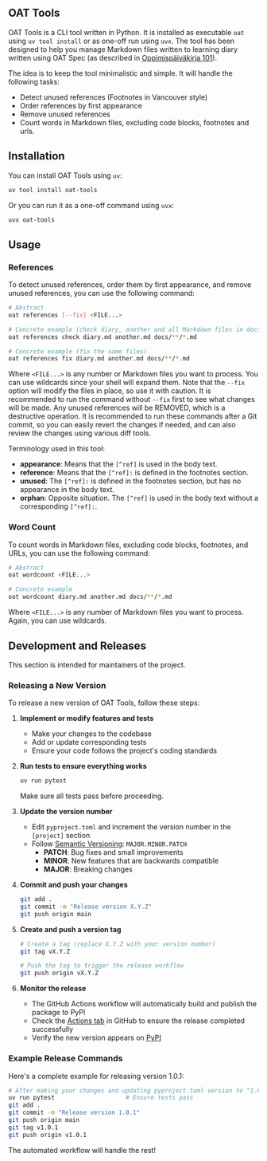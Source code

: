 ## OAT Tools

OAT Tools is a CLI tool written in Python. It is installed as executable `oat` using `uv tool install` or as one-off run using `uvx`. The tool has been designed to help you manage Markdown files written to learning diary written using OAT Spec (as described in [Oppimispäiväkirja 101](https://sourander.github.io/oat)).

The idea is to keep the tool minimalistic and simple. It will handle the following tasks:

* Detect unused references (Footnotes in Vancouver style)
* Order references by first appearance
* Remove unused references
* Count words in Markdown files, excluding code blocks, footnotes and urls.

## Installation

You can install OAT Tools using `uv`:

```bash
uv tool install oat-tools
```
Or you can run it as a one-off command using `uvx`:

```bash
uvx oat-tools
```

## Usage

### References

To detect unused references, order them by first appearance, and remove unused references, you can use the following command:

```bash
# Abstract
oat references [--fix] <FILE...>

# Concrete example (check diary, another and all Markdown files in docs directory)
oat references check diary.md another.md docs/**/*.md

# Concrete example (fix the same files)
oat references fix diary.md another.md docs/**/*.md
```

Where `<FILE...>` is any number or Markdown files you want to process. You can use wildcards since your shell will expand them. Note that the `--fix` option will modify the files in place, so use it with caution. It is recommended to run the command without `--fix` first to see what changes will be made. Any unused references will be REMOVED, which is a destructive operation. It is recommended to run these commands after a Git commit, so you can easily revert the changes if needed, and can also review the changes using various diff tools.

Terminology used in this tool:

* **appearance**: Means that the `[^ref]` is used in the body text.
* **reference**: Means that the `[^ref]:` is defined in the footnotes section.
* **unused**: The `[^ref]:` is defined in the footnotes section, but has no appearance in the body text.
* **orphan**: Opposite situation. The `[^ref]` is used in the body text without a corresponding `[^ref]:`.

### Word Count

To count words in Markdown files, excluding code blocks, footnotes, and URLs, you can use the following command:

```bash
# Abstract
oat wordcount <FILE...>

# Concrete example
oat wordcount diary.md another.md docs/**/*.md
```

Where `<FILE...>` is any number of Markdown files you want to process. Again, you can use wildcards.

## Development and Releases

This section is intended for maintainers of the project.

### Releasing a New Version

To release a new version of OAT Tools, follow these steps:

1. **Implement or modify features and tests**
   - Make your changes to the codebase
   - Add or update corresponding tests
   - Ensure your code follows the project's coding standards

2. **Run tests to ensure everything works**
   ```bash
   uv run pytest
   ```
   Make sure all tests pass before proceeding.

3. **Update the version number**
   - Edit `pyproject.toml` and increment the version number in the `[project]` section
   - Follow [Semantic Versioning](https://semver.org/): `MAJOR.MINOR.PATCH`
     - **PATCH**: Bug fixes and small improvements
     - **MINOR**: New features that are backwards compatible
     - **MAJOR**: Breaking changes

4. **Commit and push your changes**
   ```bash
   git add .
   git commit -m "Release version X.Y.Z"
   git push origin main
   ```

5. **Create and push a version tag**
   ```bash
   # Create a tag (replace X.Y.Z with your version number)
   git tag vX.Y.Z
   
   # Push the tag to trigger the release workflow
   git push origin vX.Y.Z
   ```

6. **Monitor the release**
   - The GitHub Actions workflow will automatically build and publish the package to PyPI
   - Check the [Actions tab](../../actions) in GitHub to ensure the release completed successfully
   - Verify the new version appears on [PyPI](https://pypi.org/project/oat-tools/)

### Example Release Commands

Here's a complete example for releasing version 1.0.1:

```bash
# After making your changes and updating pyproject.toml version to "1.0.1"
uv run pytest                    # Ensure tests pass
git add .
git commit -m "Release version 1.0.1"
git push origin main
git tag v1.0.1
git push origin v1.0.1
```

The automated workflow will handle the rest!